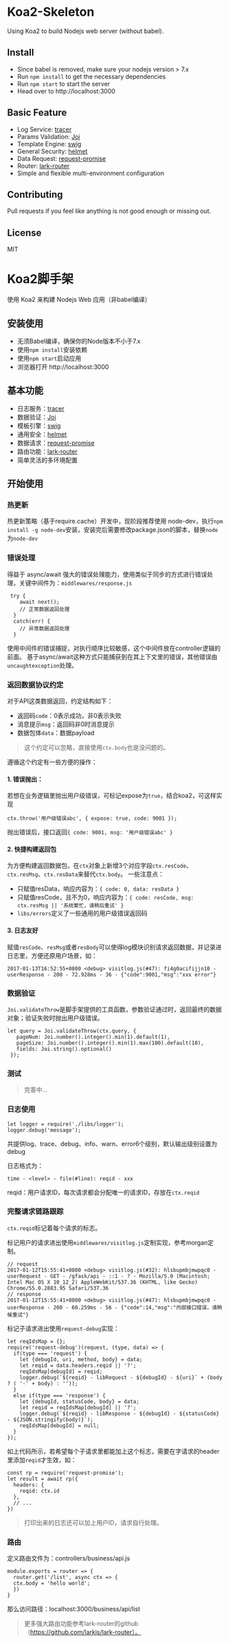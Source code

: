 # Koa2-Skeleton

Using Koa2 to build Nodejs web server (without babel).

## Install

- Since babel is removed, make sure your nodejs version > 7.x
- Run `npm install` to get the necessary dependencies
- Run `npm start` to start the server
- Head over to http://localhost:3000

## Basic Feature

- Log Service: [tracer](https://github.com/baryon/tracer)
- Params Validation: [Joi](https://github.com/hapijs/joi)
- Template Engine: [swig](http://yangxiaofu.com/swig/)
- General Security: [helmet](https://github.com/helmetjs/helmet)
- Data Request: [request-promise](https://github.com/request/request-promise)
- Router: [lark-router](https://github.com/larkjs/lark-router)
- Simple and flexible multi-environment configuration

## Contributing

Pull requests if you feel like anything is not good enough or missing out.

## License

MIT

# Koa2脚手架

使用 Koa2 来构建 Nodejs Web 应用（非babel编译）

## 安装使用
- 无须Babel编译，确保你的Node版本不小于7.x
- 使用`npm install`安装依赖
- 使用`npm start`启动应用
- 浏览器打开 http://localhost:3000

## 基本功能

- 日志服务：[tracer](https://github.com/baryon/tracer)
- 数据验证：[Joi](https://github.com/hapijs/joi)
- 模板引擎：[swig](http://yangxiaofu.com/swig/)
- 通用安全：[helmet](https://github.com/helmetjs/helmet)
- 数据请求：[request-promise](https://github.com/request/request-promise)
- 路由功能：[lark-router](https://github.com/larkjs/lark-router)
- 简单灵活的多环境配置

## 开始使用

### 热更新
热更新策略（基于require.cache）开发中，现阶段推荐使用 node-dev，执行`npm install -g node-dev`安装，安装完后需要修改package.json的脚本，替换`node`为`node-dev`

### 错误处理
得益于 async/await 强大的错误处理能力，使用类似于同步的方式进行错误处理，关键中间件为：`middlewares/response.js`
```
 try {
    await next();
    // 正常数据返回处理
  }
  catch(err) {
    // 异常数据返回处理
  }
```
使用中间件的错误捕捉，对执行顺序比较敏感，这个中间件放在controller逻辑的前面。
基于async/await这种方式只能捕获到在其上下文里的错误，其他错误由`uncaughtexception`处理。

### 返回数据协议约定
对于API这类数据返回，约定结构如下：
- 返回码`code`：0表示成功，非0表示失败
- 消息提示`msg`：返回码非0时消息提示
- 数据包体`data`：数据payload

> 这个约定可以忽略，直接使用`ctx.body`也是没问题的。

遵循这个约定有一些方便的操作：
#### 1. 错误抛出：
若想在业务逻辑里抛出用户级错误，可标记expose为`true`，结合koa2，可这样实现
```
ctx.throw('用户级错误abc', { expose: true, code: 9001 });
```

抛出错误后，接口返回`{ code: 9001, msg: '用户级错误abc' }`

#### 2. 快捷构建返回包
为方便构建返回数据包，在`ctx`对象上新增3个对应字段`ctx.resCode`、`ctx.resMsg`、`ctx.resData`来替代`ctx.body`。
一些注意点：
- 只赋值resData，响应内容为：`{ code: 0, data: resData }`
- 只赋值resCode，且不为0，响应内容为：`{ code: resCode, msg: ctx.resMsg || '系统繁忙，请稍后重试' }`
- `libs/errors`定义了一些通用的用户级错误返回码

#### 3. 日志友好
赋值`resCode`、`resMsg`或者`resBody`可以使得log模块识别请求返回数据，并记录进日志里，方便还原用户场景，如：
```
2017-01-13T16:52:55+0800 <debug> visitlog.js(#47): fi4g0acifijjn10 - userResponse - 200 - 72.928ms - 36 - {"code":9001,"msg":"xxx error"}
```

### 数据验证
`Joi.validateThrow`是脚手架提供的工具函数，参数验证通过时，返回最终的数据对象；验证失败时抛出用户级错误。
```
let query = Joi.validateThrow(ctx.query, {
   pageNum: Joi.number().integer().min(1).default(1),
   pageSize: Joi.number().integer().min(1).max(100).default(10),
   fields: Joi.string().optional()
 });
```
 
### 测试
> 完善中...
 
### 日志使用

```
let logger = require('./libs/logger');
logger.debug('message');
```

共提供log、trace、debug、info、warn、error6个级别，默认输出级别设置为debug

日志格式为：
```
time - <level> - file(#line): reqid - xxx
```
reqid：用户请求ID，每次请求都会分配唯一的请求ID，存放在`ctx.reqid`


### 完整请求链路跟踪
`ctx.reqid`标记着每个请求的标志。

标记用户的请求进出使用`middlewares/visitlog.js`定制实现，参考morgan定制。
```
// request
2017-01-12T15:55:41+0800 <debug> visitlog.js(#32): hlsbupmbjmwpqc0 - userRequest - GET - /gfask/api - ::1 - ? - Mozilla/5.0 (Macintosh; Intel Mac OS X 10_12_2) AppleWebKit/537.36 (KHTML, like Gecko) Chrome/55.0.2883.95 Safari/537.36
// response
2017-01-12T15:55:41+0800 <debug> visitlog.js(#47): hlsbupmbjmwpqc0 - userResponse - 200 - 60.259ms - 56 - {"code":14,"msg":"内部接口错误，请稍候重试"}
```

标记子请求进出使用`request-debug`实现：
```
let reqIdsMap = {};
require('request-debug')(request, (type, data) => {
  if(type === 'request') {
    let {debugId, uri, method, body} = data;
    let reqid = data.headers.reqid || '?';
    reqIdsMap[debugId] = reqid;
    logger.debug(`${reqid} - libRequest - ${debugId} - ${uri}` + (body ? ( '-' + body) : ''));
  }
  else if(type === 'response') {
    let {debugId, statusCode, body} = data;
    let reqid = reqIdsMap[debugId] || '?';
    logger.debug(`${reqid} - libResponse - ${debugId} - ${statusCode} - ${JSON.stringify(body)}`);
    reqIdsMap[debugId] = null;
  }
});
```

如上代码所示，若希望每个子请求里都能加上这个标志，需要在字请求的header里添加`reqid`才生效，如：
```
const rp = require('request-promise');
let result = await rp({
  headers: {
    reqid: ctx.id
  },
  // ...
})
```
> 打印出来的日志还可以加上用户ID，请求自行处理。

### 路由
定义路由文件为：controllers/business/api.js
```
module.exports = router => {
  router.get('/list', async ctx => {
  ctx.body = 'hello world';
  })
}
```
那么访问路径：localhost:3000/business/api/list

> 更多强大路由功能参考lark-router的github（https://github.com/larkjs/lark-router）。


